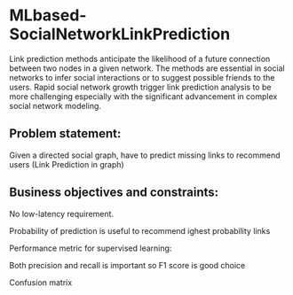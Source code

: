 # MLbased-SocialNetworkLinkPrediction
Link prediction methods anticipate the likelihood of a future connection between two nodes in a given network. The methods are essential in social networks to infer social interactions or to suggest possible friends to the users. Rapid social network growth trigger link prediction analysis to be more challenging especially with the significant advancement in complex social network modeling.

## Problem statement:
Given a directed social graph, have to predict missing links to recommend users (Link Prediction in graph)

## Business objectives and constraints:

No low-latency requirement.

Probability of prediction is useful to recommend ighest probability links

Performance metric for supervised learning:

Both precision and recall is important so F1 score is good choice

Confusion matrix
